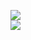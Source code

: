 [![](https://img.shields.io/badge/Made%20With-Github%20Spray-lightgrey.svg?style=for-the-badge&logo=github)](https://github.com/Annihil/github-spray#4596)  
[![](https://i.imgur.com/2DrTn0Z.gif)](https://github.com/Annihil/github-spray)